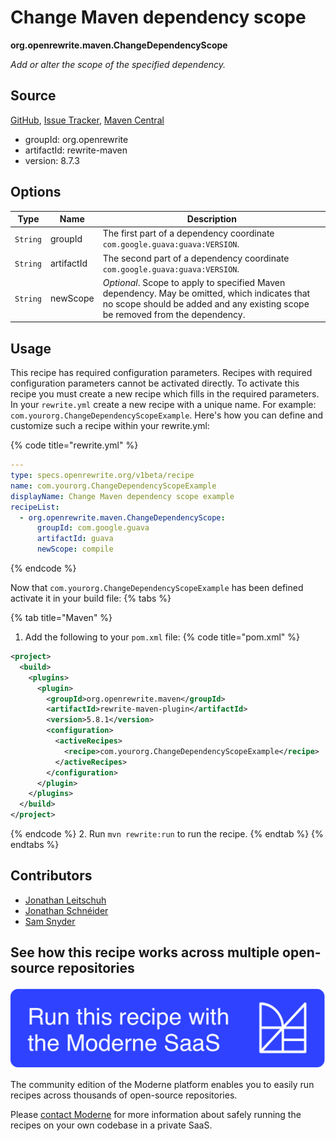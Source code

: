 # Change Maven dependency scope

**org.openrewrite.maven.ChangeDependencyScope**

_Add or alter the scope of the specified dependency._

## Source

[GitHub](https://github.com/openrewrite/rewrite/blob/main/rewrite-maven/src/main/java/org/openrewrite/maven/ChangeDependencyScope.java), [Issue Tracker](https://github.com/openrewrite/rewrite/issues), [Maven Central](https://central.sonatype.com/artifact/org.openrewrite/rewrite-maven/8.7.3/jar)

* groupId: org.openrewrite
* artifactId: rewrite-maven
* version: 8.7.3

## Options

| Type | Name | Description |
| -- | -- | -- |
| `String` | groupId | The first part of a dependency coordinate `com.google.guava:guava:VERSION`. |
| `String` | artifactId | The second part of a dependency coordinate `com.google.guava:guava:VERSION`. |
| `String` | newScope | *Optional*. Scope to apply to specified Maven dependency. May be omitted, which indicates that no scope should be added and any existing scope be removed from the dependency. |


## Usage

This recipe has required configuration parameters. Recipes with required configuration parameters cannot be activated directly. To activate this recipe you must create a new recipe which fills in the required parameters. In your `rewrite.yml` create a new recipe with a unique name. For example: `com.yourorg.ChangeDependencyScopeExample`.
Here's how you can define and customize such a recipe within your rewrite.yml:

{% code title="rewrite.yml" %}
```yaml
---
type: specs.openrewrite.org/v1beta/recipe
name: com.yourorg.ChangeDependencyScopeExample
displayName: Change Maven dependency scope example
recipeList:
  - org.openrewrite.maven.ChangeDependencyScope:
      groupId: com.google.guava
      artifactId: guava
      newScope: compile
```
{% endcode %}

Now that `com.yourorg.ChangeDependencyScopeExample` has been defined activate it in your build file:
{% tabs %}

{% tab title="Maven" %}
1. Add the following to your `pom.xml` file:
{% code title="pom.xml" %}
```xml
<project>
  <build>
    <plugins>
      <plugin>
        <groupId>org.openrewrite.maven</groupId>
        <artifactId>rewrite-maven-plugin</artifactId>
        <version>5.8.1</version>
        <configuration>
          <activeRecipes>
            <recipe>com.yourorg.ChangeDependencyScopeExample</recipe>
          </activeRecipes>
        </configuration>
      </plugin>
    </plugins>
  </build>
</project>
```
{% endcode %}
2. Run `mvn rewrite:run` to run the recipe.
{% endtab %}
{% endtabs %}

## Contributors
* [Jonathan Leitschuh](mailto:jonathan.leitschuh@gmail.com)
* [Jonathan Schnéider](mailto:jkschneider@gmail.com)
* [Sam Snyder](mailto:sam@moderne.io)


## See how this recipe works across multiple open-source repositories

[![Moderne Link Image](/.gitbook/assets/ModerneRecipeButton.png)](https://app.moderne.io/recipes/org.openrewrite.maven.ChangeDependencyScope)

The community edition of the Moderne platform enables you to easily run recipes across thousands of open-source repositories.

Please [contact Moderne](https://moderne.io/product) for more information about safely running the recipes on your own codebase in a private SaaS.
